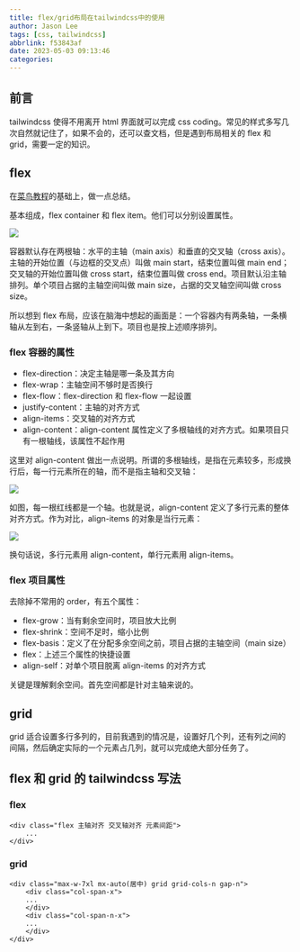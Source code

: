 ```yaml
---
title: flex/grid布局在tailwindcss中的使用
author: Jason Lee
tags: [css, tailwindcss]
abbrlink: f53843af
date: 2023-05-03 09:13:46
categories:
---
```


## 前言

tailwindcss 使得不用离开 html 界面就可以完成 css coding。常见的样式多写几次自然就记住了，如果不会的，还可以查文档，但是遇到布局相关的 flex 和 grid，需要一定的知识。

## flex

在[菜鸟教程](https://www.runoob.com/w3cnote/flex-grammar.html)的基础上，做一点总结。

基本组成，flex container 和 flex item。他们可以分别设置属性。

![](https://cdn.jsdelivr.net/gh/li199-code/blog-imgs@main/16830806001751683080598915.png)

容器默认存在两根轴：水平的主轴（main axis）和垂直的交叉轴（cross axis）。主轴的开始位置（与边框的交叉点）叫做 main start，结束位置叫做 main end；交叉轴的开始位置叫做 cross start，结束位置叫做 cross end。项目默认沿主轴排列。单个项目占据的主轴空间叫做 main size，占据的交叉轴空间叫做 cross size。

所以想到 flex 布局，应该在脑海中想起的画面是：一个容器内有两条轴，一条横轴从左到右，一条竖轴从上到下。项目也是按上述顺序排列。

### flex 容器的属性

- flex-direction：决定主轴是哪一条及其方向
- flex-wrap：主轴空间不够时是否换行
- flex-flow：flex-direction 和 flex-flow 一起设置
- justify-content：主轴的对齐方式
- align-items：交叉轴的对齐方式
- align-content：align-content 属性定义了多根轴线的对齐方式。如果项目只有一根轴线，该属性不起作用

这里对 align-content 做出一点说明。所谓的多根轴线，是指在元素较多，形成换行后，每一行元素所在的轴，而不是指主轴和交叉轴：

![](https://cdn.jsdelivr.net/gh/li199-code/blog-imgs@main/16830822436551683082242968.png)

如图，每一根红线都是一个轴。也就是说，align-content 定义了多行元素的整体对齐方式。作为对比，align-items 的对象是当行元素：

![](https://cdn.jsdelivr.net/gh/li199-code/blog-imgs@main/16830824356581683082435406.png)

换句话说，多行元素用 align-content，单行元素用 align-items。

### flex 项目属性

去除掉不常用的 order，有五个属性：

- flex-grow：当有剩余空间时，项目放大比例
- flex-shrink：空间不足时，缩小比例
- flex-basis：定义了在分配多余空间之前，项目占据的主轴空间（main size）
- flex：上述三个属性的快捷设置
- align-self：对单个项目脱离 align-items 的对齐方式

关键是理解剩余空间。首先空间都是针对主轴来说的。

## grid

grid 适合设置多行多列的，目前我遇到的情况是，设置好几个列，还有列之间的间隔，然后确定实际的一个元素占几列，就可以完成绝大部分任务了。

## flex 和 grid 的 tailwindcss 写法

### flex

```
<div class="flex 主轴对齐 交叉轴对齐 元素间距">
    ...
</div>
```

### grid

```
<div class="max-w-7xl mx-auto(居中) grid grid-cols-n gap-n">
    <div class="col-span-x">
    ...
    </div>
    <div class="col-span-n-x">
    ...
    </div>
</div>
```
